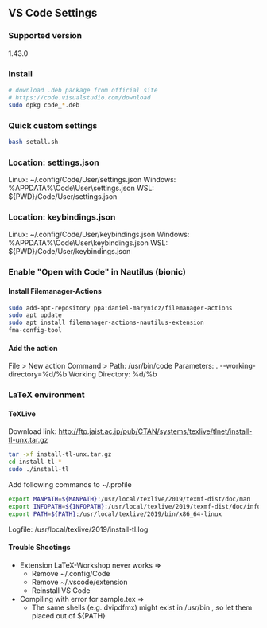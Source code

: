 ## VS Code Settings

### Supported version
1.43.0

### Install
```bash
# download .deb package from official site
# https://code.visualstudio.com/download
sudo dpkg code_*.deb
```

### Quick custom settings
```bash
bash setall.sh
```

### Location: settings.json
Linux:
~/.config/Code/User/settings.json
Windows:
%APPDATA%\Code\User\settings.json
WSL:
${PWD}/Code/User/settings.json

### Location: keybindings.json
Linux:
~/.config/Code/User/keybindings.json
Windows:
%APPDATA%\Code\User\keybindings.json
WSL:
${PWD}/Code/User/keybindings.json

### Enable "Open with Code" in Nautilus (bionic)
#### Install Filemanager-Actions
```bash
sudo add-apt-repository ppa:daniel-marynicz/filemanager-actions
sudo apt update
sudo apt install filemanager-actions-nautilus-extension
fma-config-tool
```
#### Add the action
File > New action
Command >
Path: /usr/bin/code
Parameters: . --working-directory=%d/%b
Working Directory: %d/%b

### LaTeX environment
#### TeXLive
Download link: http://ftp.jaist.ac.jp/pub/CTAN/systems/texlive/tlnet/install-tl-unx.tar.gz
```bash
tar -xf install-tl-unx.tar.gz
cd install-tl-*
sudo ./install-tl
```
Add following commands to ~/.profile
```bash
export MANPATH=${MANPATH}:/usr/local/texlive/2019/texmf-dist/doc/man
export INFOPATH=${INFOPATH}:/usr/local/texlive/2019/texmf-dist/doc/info
export PATH=${PATH}:/usr/local/texlive/2019/bin/x86_64-linux
```
Logfile:
/usr/local/texlive/2019/install-tl.log

#### Trouble Shootings
- Extension LaTeX-Workshop never works =>
  - Remove ~/.config/Code
  - Remove ~/.vscode/extension
  - Reinstall VS Code
- Compiling with error for sample.tex =>
  - The same shells (e.g. dvipdfmx) might exist in /usr/bin , so let them placed out of ${PATH}
